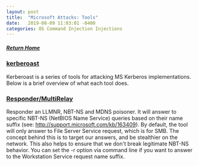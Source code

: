 ```yaml
---
layout: post
title:  "Microsoft Attacks: Tools"
date:   2019-08-09 11:03:01 -0400
categories: OS Command Injection Injections
---
```

##### [Return Home](https://thegetch.github.io/penetration/testing/resources/2019/08/09/Home/)

### [kerberoast](https://github.com/nidem/kerberoast)

Kerberoast is a series of tools for attacking MS Kerberos implementations. Below is a brief overview of what each tool does.

### [Responder/MultiRelay](https://github.com/lgandx/Responder/)

Responder an LLMNR, NBT-NS and MDNS poisoner. It will answer to specific NBT-NS (NetBIOS Name Service) queries based on their name suffix (see: http://support.microsoft.com/kb/163409). By default, the tool will only answer to File Server Service request, which is for SMB.
The concept behind this is to target our answers, and be stealthier on the network. This also helps to ensure that we don't break legitimate NBT-NS behavior. You can set the -r option via command line if you want to answer to the Workstation Service request name suffix.
